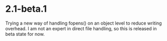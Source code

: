 # 2.1-beta.1 #

Trying a new way of handling fopens() on an object level to reduce writing overhead. I am not an expert in direct 
file handling, so this is released in beta state for now. 
